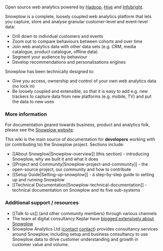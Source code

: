 Open source web analytics powered by [Hadoop](http://hadoop.apache.org/), [Hive](http://hive.apache.org/) and [Infobright](http://www.infobright.org/).

Snowplow is a complete, loosely coupled web analytics platform that lets you capture, store and analyse granular customer-level and event-level data:

* Drill down to individual customers and events
* Zoom out to compare behaviours between cohorts and over time
* Join web analytics data with other data sets (e.g. CRM, media catalogue, product catalogue, offline data)
* Segment your audience by behaviour
* Develop recommendations and personalisations engines

Snowplow has been technically designed to:

* Give you access, ownership and control of your own web analytics data (no lock in)
* Be loosely coupled and extensible, so that it is easy to add e.g. new trackers to capture data from new platforms (e.g. mobile, TV) and put the data to new uses

### More information

For documentation geared towards business, product and analytics folk, please see the [Snowplow website](http://snowplowanalytics.com).

This wiki is the main source of documentation for **developers** working with (or contributing to) the Snowplow project. Sections include:
* [[About Snowplow|Snowplow-overview]] (this section) - introducing Snowplow, why we built it and what it does
* [[Project and Community|Snowplow-project-and-community]] - the open-source project, our community and how to contribute
* [[Setup Guide|Setting-up-snowplow]] - a step-by-step guide to setting up and running Snowplow
* [[Technical Documentation|Snowplow-technical-documentation]] - technical documentation on Snowplow and its five sub-systems

### Additional support / resources

* [[Talk to us]] (and other community members) through various channels
* The team at digital consultancy Keplar have [blogged extensively about Snowplow](http://www.keplarllp.com/blog/category/snowplow)  
* Snowplow Analytics Ltd ([contact] [contact]) provides consultancy services around Snowplow, including setup and business consultancy to use Snowplow data to drive customer understanding and growth in customer value and volume. 

[contact]: mailto:services@snowplowanalytics.com
